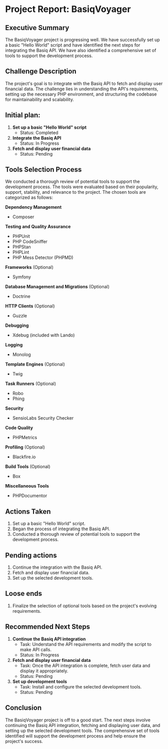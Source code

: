 # Project Report: BasiqVoyager 

## Executive Summary 

The BasiqVoyager project is progressing well. We have successfully set up a basic "Hello World" script and have identified the next steps for integrating the Basiq API. We have also identified a comprehensive set of tools to support the development process.

## Challenge Description 

The project's goal is to integrate with the Basiq API to fetch and display user financial data. The challenge lies in understanding the API's requirements, setting up the necessary PHP environment, and structuring the codebase for maintainability and scalability.

## Initial plan: 

1. **Set up a basic "Hello World" script**
   - Status: Completed
2. **Integrate the Basiq API**
   - Status: In Progress
3. **Fetch and display user financial data**
   - Status: Pending

## Tools Selection Process

We conducted a thorough review of potential tools to support the development process. The tools were evaluated based on their popularity, support, stability, and relevance to the project. The chosen tools are categorized as follows:

**Dependency Management**
- Composer

**Testing and Quality Assurance**
- PHPUnit
- PHP CodeSniffer
- PHPStan
- PHPLint
- PHP Mess Detector (PHPMD)

**Frameworks** (Optional)
- Symfony

**Database Management and Migrations** (Optional)
- Doctrine

**HTTP Clients** (Optional)
- Guzzle

**Debugging**
- Xdebug (included with Lando)

**Logging**
- Monolog

**Template Engines** (Optional)
- Twig

**Task Runners** (Optional)
- Robo
- Phing

**Security**
- SensioLabs Security Checker

**Code Quality**
- PHPMetrics

**Profiling** (Optional)
- Blackfire.io

**Build Tools** (Optional)
- Box

**Miscellaneous Tools**
- PHPDocumentor

## Actions Taken 

1. Set up a basic "Hello World" script.
2. Began the process of integrating the Basiq API.
3. Conducted a thorough review of potential tools to support the development process.

## Pending actions

1. Continue the integration with the Basiq API.
2. Fetch and display user financial data.
3. Set up the selected development tools.

## Loose ends

1. Finalize the selection of optional tools based on the project's evolving requirements.

## Recommended Next Steps 

1. **Continue the Basiq API integration**
   - Task: Understand the API requirements and modify the script to make API calls.
   - Status: In Progress
2. **Fetch and display user financial data**
   - Task: Once the API integration is complete, fetch user data and display it appropriately.
   - Status: Pending
3. **Set up development tools**
   - Task: Install and configure the selected development tools.
   - Status: Pending

## Conclusion 

The BasiqVoyager project is off to a good start. The next steps involve continuing the Basiq API integration, fetching and displaying user data, and setting up the selected development tools. The comprehensive set of tools identified will support the development process and help ensure the project's success.
